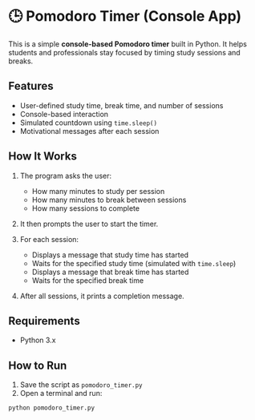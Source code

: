 # 🕒 Pomodoro Timer (Console App)

This is a simple **console-based Pomodoro timer** built in Python. It helps students and professionals stay focused by timing study sessions and breaks.

## Features

- User-defined study time, break time, and number of sessions
- Console-based interaction
- Simulated countdown using `time.sleep()`
- Motivational messages after each session

## How It Works

1. The program asks the user:
   - How many minutes to study per session
   - How many minutes to break between sessions
   - How many sessions to complete

2. It then prompts the user to start the timer.

3. For each session:
   - Displays a message that study time has started
   - Waits for the specified study time (simulated with `time.sleep`)
   - Displays a message that break time has started
   - Waits for the specified break time

4. After all sessions, it prints a completion message.

## Requirements

- Python 3.x

## How to Run

1. Save the script as `pomodoro_timer.py`
2. Open a terminal and run:

```bash
python pomodoro_timer.py
